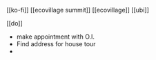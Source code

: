 [[ko-fi]]
[[ecovillage summit]]
[[ecovillage]]
[[ubi]]

[[do]]
-	make appointment with O.I.
-	Find address for house tour
-	
